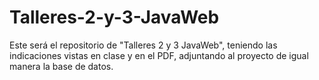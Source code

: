 # Talleres-2-y-3-JavaWeb
Este será el repositorio de "Talleres 2 y 3 JavaWeb", teniendo las indicaciones vistas en clase y en el PDF, adjuntando al proyecto de igual manera la base de datos.
